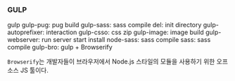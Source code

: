 ### GULP

gulp
gulp-pug: pug build
gulp-sass: sass compile
del: init directory
gulp-autoprefixer: interaction
gulp-csso: css zip
gulp-image: image build
gulp-webserver: run server start
install
node-sass: sass compile
sass: sass compile
gulp-bro: gulp + Browserify

`Browserify`는 개발자들이 브라우저에서 Node.js 스타일의 모듈을 사용하기 위한 오프소스 JS 툴이다.
